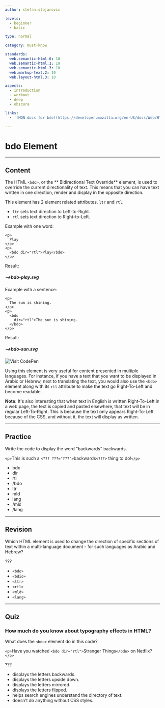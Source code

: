 ```yaml
---
author: stefan.stojanovic

levels:
  - beginner
  - basic

type: normal

category: must-know

standards:
  web.semantic-html.0: 10
  web.semantic-html.1: 10
  web.semantic-html.3: 10
  web.markup-text.2: 10
  web.layout-html.3: 10

aspects:
  - introduction
  - workout
  - deep
  - obscura

links:
  - '[MDN docs for bdo](https://developer.mozilla.org/en-US/docs/Web/HTML/Element/bdo){website}'

---
```

# bdo Element
---
## Content

The HTML `<bdo>`, or the ** Bidirectional Text Override** element, is used to override the current directionality of text. This means that you can have text written in one direction, render and display in the opposite direction.

This element has 2 element related attributes, `ltr` and `rtl`.
 - `ltr` sets text direction to Left-to-Right.
 - `rtl` sets text direction to Right-to-Left.

Example with one word:
```
<p>
  Play
</p>
<p>
  <bdo dir="rtl">Play</bdo>
</p>
```
Result:

##### -->bdo-play.svg

Example with a sentence:
```
<p>
  The sun is shining.
</p>
<p>
  <bdo
    dir="rtl">The sun is shining.
  </bdo>
</p>
```
Result:
##### -->bdo-sun.svg

![Visit CodePen](https://codepen.io/enkidevs/pen/vrVBWQ)

Using this element is very useful for content presented in multiple languages. For instance, if you have a text that you want to be displayed in Arabic or Hebrew, next to translating the text, you would also use the `<bdo>` element along with its `rtl` attribute to make the text go Right-To-Left and become readable.

**Note:** It's also interesting that when text in English is written Right-To-Left  in a web page, the text is copied and pasted elsewhere, that text will be in regular Left-To-Right. This is because the text only appears Right-To-Left because of the CSS, and without it, the text will display as written. 

---
## Practice

Write the code to display the word "backwards" backwards.

`<p>`This is such a `<??? ???="???">`backwards`<???>` thing to do!`</p>`

* bdo
* dir
* rtl
* /bdo
* ltr
* mld
* lang
* /mld
* /lang

---
## Revision

Which HTML element is used to change the direction of specific sections of text within a multi-language document - for such languages as Arabic and Hebrew?

???

* `<bdo>`
* `<bdio>`
* `<ltr>`
* `<rtl>`
* `<mld>`
* `<lang>`

---
## Quiz

### How much do you know about typography effects in HTML?

What does the `<bdo>` element do in this code?

`<p>`Have you watched `<bdo dir="rtl">`Stranger Things`</bdo>` on Netflix?`</p>`

???

* displays the letters backwards.
* displays the letters upside down.
* displays the letters mirrored.
* displays the letters flipped.
* helps search engines understand the directory of text.
* doesn't do anything without CSS styles.
